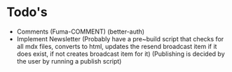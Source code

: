 # Todo's
- Comments (Fuma-COMMENT) (better-auth)
- Implement Newsletter (Probably have a pre~build script that checks for all mdx files, converts to html, updates the resend broadcast item if it does exist, if not creates broadcast item for it) (Publishing is decided by the user by running a publish script)